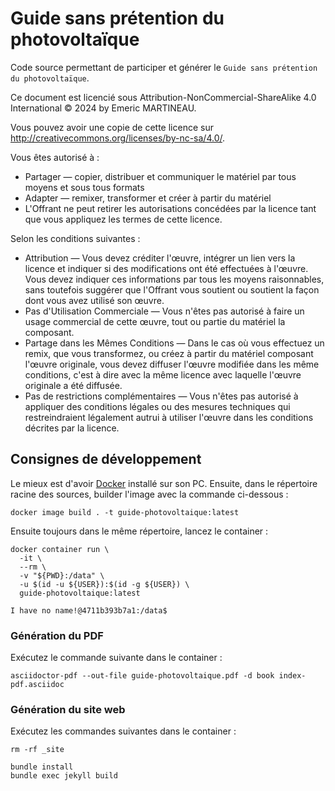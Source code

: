 # Guide sans prétention du photovoltaïque

Code source permettant de participer et générer le `Guide sans prétention du photovoltaïque`.

Ce document est licencié sous Attribution-NonCommercial-ShareAlike 4.0 International © 2024 by Emeric MARTINEAU.

Vous pouvez avoir une copie de cette licence sur http://creativecommons.org/licenses/by-nc-sa/4.0/.

Vous êtes autorisé à :

 * Partager — copier, distribuer et communiquer le matériel par tous moyens et sous tous formats
 * Adapter — remixer, transformer et créer à partir du matériel
 * L'Offrant ne peut retirer les autorisations concédées par la licence tant que vous appliquez les termes de cette licence.

Selon les conditions suivantes :

 * Attribution — Vous devez créditer l'œuvre, intégrer un lien vers la licence et indiquer si des modifications ont été effectuées à l'œuvre. Vous devez indiquer ces informations par tous les moyens raisonnables, sans toutefois suggérer que l'Offrant vous soutient ou soutient la façon dont vous avez utilisé son œuvre.
 * Pas d'Utilisation Commerciale — Vous n'êtes pas autorisé à faire un usage commercial de cette œuvre, tout ou partie du matériel la composant.
 * Partage dans les Mêmes Conditions — Dans le cas où vous effectuez un remix, que vous transformez, ou créez à partir du matériel composant l'œuvre originale, vous devez diffuser l'œuvre modifiée dans les même conditions, c'est à dire avec la même licence avec laquelle l'œuvre originale a été diffusée.
 * Pas de restrictions complémentaires — Vous n'êtes pas autorisé à appliquer des conditions légales ou des mesures techniques qui restreindraient légalement autrui à utiliser l'œuvre dans les conditions décrites par la licence.

## Consignes de développement

Le mieux est d'avoir [Docker](https://docker.io) installé sur son PC.
Ensuite, dans le répertoire racine des sources, builder l'image avec la commande ci-dessous :
```
docker image build . -t guide-photovoltaique:latest
```

Ensuite toujours dans le même répertoire, lancez le container :
```
docker container run \
  -it \
  --rm \
  -v "${PWD}:/data" \
  -u $(id -u ${USER}):$(id -g ${USER}) \
  guide-photovoltaique:latest

I have no name!@4711b393b7a1:/data$
```

### Génération du PDF

Exécutez le commande suivante dans le container :
```
asciidoctor-pdf --out-file guide-photovoltaique.pdf -d book index-pdf.asciidoc
```

### Génération du site web

Exécutez les commandes suivantes dans le container :
```
rm -rf _site

bundle install
bundle exec jekyll build
```
